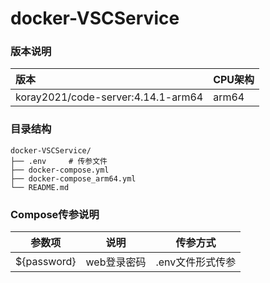 # docker-VSCService

### 版本说明

| 版本      | CPU架构 |
| :-------- | :----- |
| koray2021/code-server:4.14.1-arm64 | arm64 |



### 目录结构

```shell
docker-VSCService/
├── .env     # 传参文件
├── docker-compose.yml    
├── docker-compose_arm64.yml     
└── README.md
```



### Compose传参说明

| 参数项       | 说明        | 传参方式          |
| ------------ | ----------- | ----------------- |
| \${password} | web登录密码 | \.env文件形式传参 |



